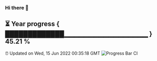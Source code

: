 ### Hi there 👋
⏳ Year progress { █████████████▁▁▁▁▁▁▁▁▁▁▁▁▁▁▁▁▁ } 45.21 %
---
⏰ Updated on Wed, 15 Jun 2022 00:35:18 GMT
![Progress Bar CI](https://github.com/Moyi321/Moyi321/workflows/Progress%20Bar%20CI/badge.svg)
